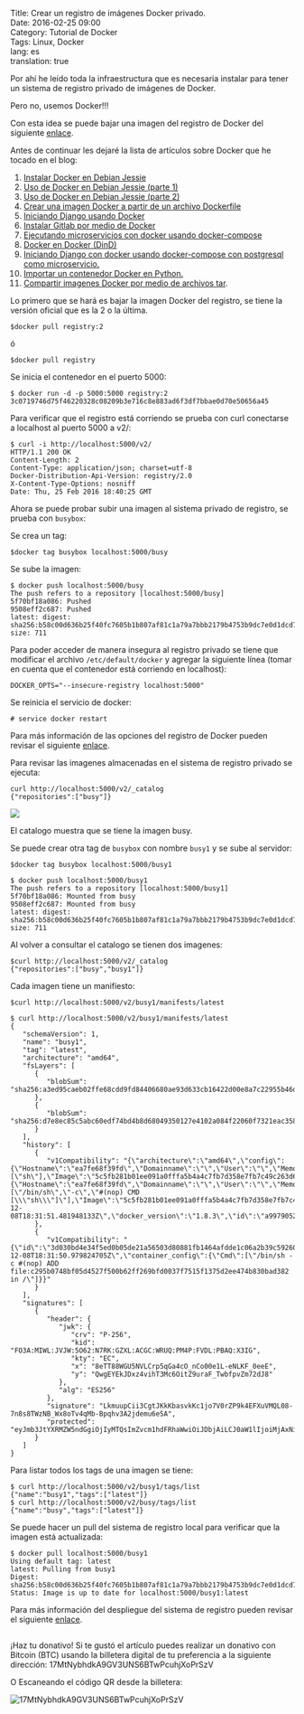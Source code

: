 Title: Crear un registro de imágenes Docker privado.  
Date: 2016-02-25 09:00  
Category: Tutorial de Docker  
Tags: Linux, Docker    
lang: es  
translation: true  

Por ahí he leído toda la infraestructura que es necesaria instalar para tener un sistema de registro privado de imágenes de Docker.

Pero no, usemos Docker!!!


Con esta idea se puede bajar una imagen del registro de Docker del siguiente [enlace](https://hub.docker.com/_/registry/).

Antes de continuar les dejaré la lista de artículos sobre Docker que he tocado en el blog:

1. [Instalar Docker en Debian Jessie](https://www.seraph.to/instalar-docker-en-debian-jessie.html)  
2. [Uso de Docker en Debian Jessie (parte 1)](https://www.seraph.to/uso-de-docker-en-debian-jessie-parte-1.html)  
3. [Uso de Docker en Debian Jessie (parte 2)](https://www.seraph.to/uso-de-docker-en-debian-jessie-parte-2.html)  
4. [Crear una imagen Docker a partir de un archivo Dockerfile](https://www.seraph.to/crear-una-imagen-docker-a-partir-de-un-archivo-dockerfile.html)  
5. [Iniciando Django usando Docker](https://www.seraph.to/iniciando-django-usando-docker.html)  
6. [Instalar Gitlab por medio de Docker](https://www.seraph.to/instalar-gitlab-por-medio-de-docker.html)  
7. [Ejecutando microservicios con docker usando docker-compose](https://www.seraph.to/ejecutando-micros-servicios-con-docker-usando-docker-compose.html)  
8. [Docker en Docker (DinD)](https://www.seraph.to/docker-en-docker-dind.html)
9. [Iniciando Django con docker usando docker-compose con postgresql como microservicio.](https://www.seraph.to/iniciando-django-con-docker-usando-docker-compose-con-postgresql-como-microservicio.html)
10. [Importar un contenedor Docker en Python.](https://www.seraph.to/importar-un-contenedor-docker-en-python.html#importar-un-contenedor-docker-en-python) 
11. [Compartir imagenes Docker por medio de archivos tar](https://www.seraph.to/compartir-imagenes-docker-por-medio-de-archivos-tar.html#compartir-imagenes-docker-por-medio-de-archivos-tar).

Lo primero que se hará es bajar la imagen Docker del registro, se tiene la versión oficial que es la 2 o la última.
```
$docker pull registry:2
```
ó
```
$docker pull registry
```
Se inicia el contenedor en el puerto 5000:
```
$ docker run -d -p 5000:5000 registry:2 
3c0719746d75f46220328c08209b3e716c8e883ad6f3df7bbae0d70e50656a45
```
Para verificar que el registro está corriendo se prueba con curl conectarse a localhost al puerto 5000 a v2/:
```
$ curl -i http://localhost:5000/v2/
HTTP/1.1 200 OK
Content-Length: 2
Content-Type: application/json; charset=utf-8
Docker-Distribution-Api-Version: registry/2.0
X-Content-Type-Options: nosniff
Date: Thu, 25 Feb 2016 18:40:25 GMT
```

Ahora se puede probar subir una imagen al sistema privado de registro, se prueba con `busybox`:

Se crea un tag:
```
$docker tag busybox localhost:5000/busy
```
Se sube la imagen:
```
$ docker push localhost:5000/busy
The push refers to a repository [localhost:5000/busy]
5f70bf18a086: Pushed 
9508eff2c687: Pushed 
latest: digest: sha256:b58c00d636b25f40fc7605b1b807af81c1a79a7bbb2179b4753b9dc7e0d1dcd7 size: 711
```
Para poder acceder de manera insegura al registro privado se tiene que modificar el archivo `/etc/default/docker` y agregar la siguiente línea (tomar en cuenta que el contenedor está corriendo en localhost):
```
DOCKER_OPTS="--insecure-registry localhost:5000"
```
Se reinicia el servicio de docker:
```
# service docker restart
```
Para más información de las opciones del registro de Docker pueden revisar el siguiente [enlace](https://github.com/docker/distribution).

Para revisar las imagenes almacenadas en el sistema de registro privado se ejecuta:
```
curl http://localhost:5000/v2/_catalog
{"repositories":["busy"]}

```
![](./images/crearunregistrodeimagenesdockerprivado-1.png)

El catalogo muestra que se tiene la imagen busy.

Se puede crear otra tag de `busybox` con nombre `busy1` y se sube al servidor:
```
$docker tag busybox localhost:5000/busy1

$ docker push localhost:5000/busy1
The push refers to a repository [localhost:5000/busy1]
5f70bf18a086: Mounted from busy 
9508eff2c687: Mounted from busy 
latest: digest: sha256:b58c00d636b25f40fc7605b1b807af81c1a79a7bbb2179b4753b9dc7e0d1dcd7 size: 711
```
Al volver a consultar el catalogo se tienen dos imagenes:
```
$curl http://localhost:5000/v2/_catalog
{"repositories":["busy","busy1"]}
```
Cada imagen tiene un manifiesto:
```
$curl http://localhost:5000/v2/busy1/manifests/latest

$ curl http://localhost:5000/v2/busy1/manifests/latest
{
   "schemaVersion": 1,
   "name": "busy1",
   "tag": "latest",
   "architecture": "amd64",
   "fsLayers": [
      {
         "blobSum": "sha256:a3ed95caeb02ffe68cdd9fd84406680ae93d633cb16422d00e8a7c22955b46d4"
      },
      {
         "blobSum": "sha256:d7e8ec85c5abc60edf74bd4b8d68049350127e4102a084f22060f7321eac3586"
      }
   ],
   "history": [
      {
         "v1Compatibility": "{\"architecture\":\"amd64\",\"config\":{\"Hostname\":\"ea7fe68f39fd\",\"Domainname\":\"\",\"User\":\"\",\"Memory\":0,\"MemorySwap\":0,\"CpuShares\":0,\"Cpuset\":\"\",\"AttachStdin\":false,\"AttachStdout\":false,\"AttachStderr\":false,\"PortSpecs\":null,\"ExposedPorts\":null,\"Tty\":false,\"OpenStdin\":false,\"StdinOnce\":false,\"Env\":null,\"Cmd\":[\"sh\"],\"Image\":\"5c5fb281b01ee091a0fffa5b4a4c7fb7d358e7fb7c49c263d6d7a4e35d199fd0\",\"Volumes\":null,\"WorkingDir\":\"\",\"Entrypoint\":null,\"NetworkDisabled\":false,\"MacAddress\":\"\",\"OnBuild\":null,\"Labels\":null},\"container\":\"f63d86f7f85b3207532327b6e484bf09d8a0d1a0979cf7bdce1bd5268666fdd3\",\"container_config\":{\"Hostname\":\"ea7fe68f39fd\",\"Domainname\":\"\",\"User\":\"\",\"Memory\":0,\"MemorySwap\":0,\"CpuShares\":0,\"Cpuset\":\"\",\"AttachStdin\":false,\"AttachStdout\":false,\"AttachStderr\":false,\"PortSpecs\":null,\"ExposedPorts\":null,\"Tty\":false,\"OpenStdin\":false,\"StdinOnce\":false,\"Env\":null,\"Cmd\":[\"/bin/sh\",\"-c\",\"#(nop) CMD [\\\"sh\\\"]\"],\"Image\":\"5c5fb281b01ee091a0fffa5b4a4c7fb7d358e7fb7c49c263d6d7a4e35d199fd0\",\"Volumes\":null,\"WorkingDir\":\"\",\"Entrypoint\":null,\"NetworkDisabled\":false,\"MacAddress\":\"\",\"OnBuild\":null,\"Labels\":null},\"created\":\"2015-12-08T18:31:51.481948133Z\",\"docker_version\":\"1.8.3\",\"id\":\"a997905216262e309de0dccc4c8ed39ee475a9d0e6b3f3c3a40b4ccf28af9b15\",\"os\":\"linux\",\"parent\":\"3d030bd4e34f5ed0b05de21a56503d80881fb1464afdde1c06a2b39c59260a22\"}"
      },
      {
         "v1Compatibility": "{\"id\":\"3d030bd4e34f5ed0b05de21a56503d80881fb1464afdde1c06a2b39c59260a22\",\"created\":\"2015-12-08T18:31:50.979824705Z\",\"container_config\":{\"Cmd\":[\"/bin/sh -c #(nop) ADD file:c295b0748bf05d4527f500b62ff269bfd0037f7515f1375d2ee474b830bad382 in /\"]}}"
      }
   ],
   "signatures": [
      {
         "header": {
            "jwk": {
               "crv": "P-256",
               "kid": "FO3A:MIWL:JVJW:5O62:N7RK:GZXL:ACGC:WRUQ:PM4P:FVDL:PBAQ:X3IG",
               "kty": "EC",
               "x": "8eTT88WGU5NVLCrp5qGa4cO_nCo00e1L-eNLKF_0eeE",
               "y": "QwgEYEkJDxz4vihT3Mc6OitZ9uraF_TwbfpvZm72dJ8"
            },
            "alg": "ES256"
         },
         "signature": "LkmuupCii3CgtJKkKbasvkKc1jo7V0rZP9k4EFXuVMQL08-7n8s8TWzNB_Wx8oTv4qMb-Bpqhv3A2jdemu6eSA",
         "protected": "eyJmb3JtYXRMZW5ndGgiOjIyMTQsImZvcm1hdFRhaWwiOiJDbjAiLCJ0aW1lIjoiMjAxNi0wMi0yNVQxOToxNjoxNFoifQ"
      }
   ]
}

```
Para listar todos los tags de una imagen se tiene:
```
$ curl http://localhost:5000/v2/busy1/tags/list
{"name":"busy1","tags":["latest"]}
$ curl http://localhost:5000/v2/busy/tags/list
{"name":"busy","tags":["latest"]}
```

Se puede hacer un pull del sistema de registro local para verificar que la imagen está actualizada:
```
$ docker pull localhost:5000/busy1
Using default tag: latest
latest: Pulling from busy1
Digest: sha256:b58c00d636b25f40fc7605b1b807af81c1a79a7bbb2179b4753b9dc7e0d1dcd7
Status: Image is up to date for localhost:5000/busy1:latest
```

Para más información del despliegue del sistema de registro pueden revisar el siguiente [enlace](https://docs.docker.com/registry/deploying/).

##  ##
¡Haz tu donativo!
Si te gustó el artículo puedes realizar un donativo con Bitcoin (BTC)
usando la billetera digital de tu preferencia a la siguiente
dirección: 17MtNybhdkA9GV3UNS6BTwPcuhjXoPrSzV

O Escaneando el código QR desde la billetera:

![17MtNybhdkA9GV3UNS6BTwPcuhjXoPrSzV](./images/17MtNybhdkA9GV3UNS6BTwPcuhjXoPrSzV.png)
